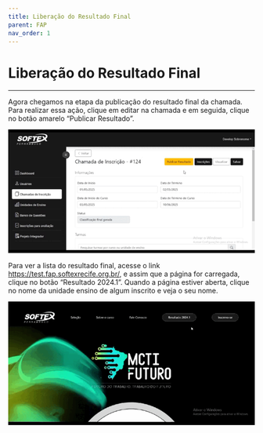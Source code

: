```yaml
---
title: Liberação do Resultado Final
parent: FAP
nav_order: 1
---
```


# Liberação do Resultado Final
---

Agora chegamos na etapa da publicação do resultado final da chamada. Para realizar essa ação, clique em editar na chamada e em seguida, clique no botão amarelo “Publicar Resultado”.

![Liberação do Resultado Final](/assets/gifs/resultadofinal1.gif)

Para ver a lista do resultado final, acesse o link https://test.fap.softexrecife.org.br/, e assim que a página for carregada, clique no botão “Resultado 2024.1”. Quando a página estiver aberta, clique no nome da unidade ensino de algum inscrito e veja o seu nome.

![Liberação do Resultado Final](/assets/gifs/resultadofinal2.gif)

